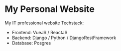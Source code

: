 # My Personal Website
My IT professional website
Techstack:
  - Frontend: VueJS / ReactJS
  - Backend: Django / Python / DjangoRestFramework
  - Database: Posgres
